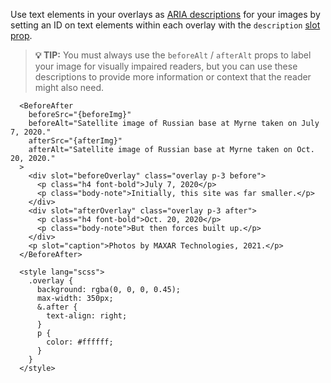 Use text elements in your overlays as [ARIA descriptions](https://developer.mozilla.org/en-US/docs/Web/Accessibility/ARIA/Attributes/aria-describedby) for your images by setting an ID on text elements within each overlay with the `description` [slot prop](https://svelte.dev/tutorial/slot-props).

> **💡 TIP:** You must always use the `beforeAlt` / `afterAlt` props to label your image for visually impaired readers, but you can use these descriptions to provide more information or context that the reader might also need.

```svelte
  <BeforeAfter
    beforeSrc="{beforeImg}"
    beforeAlt="Satellite image of Russian base at Myrne taken on July 7, 2020."
    afterSrc="{afterImg}"
    afterAlt="Satellite image of Russian base at Myrne taken on Oct. 20, 2020."
  >
    <div slot="beforeOverlay" class="overlay p-3 before">
      <p class="h4 font-bold">July 7, 2020</p>
      <p class="body-note">Initially, this site was far smaller.</p>
    </div>
    <div slot="afterOverlay" class="overlay p-3 after">
      <p class="h4 font-bold">Oct. 20, 2020</p>
      <p class="body-note">But then forces built up.</p>
    </div>
    <p slot="caption">Photos by MAXAR Technologies, 2021.</p>
  </BeforeAfter>

  <style lang="scss">
    .overlay {
      background: rgba(0, 0, 0, 0.45);
      max-width: 350px;
      &.after {
        text-align: right;
      }
      p {
        color: #ffffff;
      }
    }
  </style>
```

